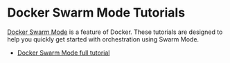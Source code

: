 # Docker Swarm Mode Tutorials

[Docker Swarm Mode](https://docs.docker.com/engine/swarm/) is a feature of Docker. These tutorials are designed to help you quickly get started with orchestration using Swarm Mode.

* [Docker Swarm Mode full tutorial](beginner-tutorial/README.md)

